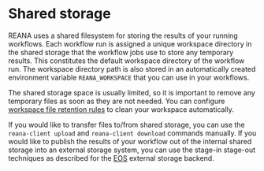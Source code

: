 # Shared storage

REANA uses a shared filesystem for storing the results of your running workflows.
Each workflow run is assigned a unique workspace directory in the shared storage that the workflow jobs use to store any temporary results.
This constitutes the default workspace directory of the workflow run.
The workspace directory path is also stored in an automatically created environment variable `REANA_WORKSPACE` that you can use in your workflows.

The shared storage space is usually limited, so it is important to remove any temporary files as soon as they are not needed.
You can configure [workspace file retention rules](../../workspace-retention) to clean your workspace automatically.

If you would like to transfer files to/from shared storage, you can use the `reana-client upload` and `reana-client download` commands manually.
If you would like to publish the results of your workflow out of the internal shared storage into an external storage system, you can use the stage-in stage-out techniques as described for the [EOS](../eos) external storage backend.
